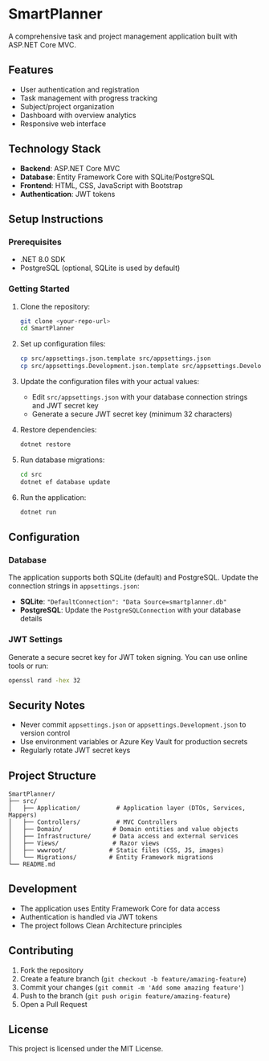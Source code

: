 # SmartPlanner

A comprehensive task and project management application built with ASP.NET Core MVC.

## Features

- User authentication and registration
- Task management with progress tracking
- Subject/project organization
- Dashboard with overview analytics
- Responsive web interface

## Technology Stack

- **Backend**: ASP.NET Core MVC
- **Database**: Entity Framework Core with SQLite/PostgreSQL
- **Frontend**: HTML, CSS, JavaScript with Bootstrap
- **Authentication**: JWT tokens

## Setup Instructions

### Prerequisites
- .NET 8.0 SDK
- PostgreSQL (optional, SQLite is used by default)

### Getting Started

1. Clone the repository:
   ```bash
   git clone <your-repo-url>
   cd SmartPlanner
   ```

2. Set up configuration files:
   ```bash
   cp src/appsettings.json.template src/appsettings.json
   cp src/appsettings.Development.json.template src/appsettings.Development.json
   ```

3. Update the configuration files with your actual values:
   - Edit `src/appsettings.json` with your database connection strings and JWT secret key
   - Generate a secure JWT secret key (minimum 32 characters)

4. Restore dependencies:
   ```bash
   dotnet restore
   ```

5. Run database migrations:
   ```bash
   cd src
   dotnet ef database update
   ```

6. Run the application:
   ```bash
   dotnet run
   ```

## Configuration

### Database
The application supports both SQLite (default) and PostgreSQL. Update the connection strings in `appsettings.json`:

- **SQLite**: `"DefaultConnection": "Data Source=smartplanner.db"`
- **PostgreSQL**: Update the `PostgreSQLConnection` with your database details

### JWT Settings
Generate a secure secret key for JWT token signing. You can use online tools or run:
```bash
openssl rand -hex 32
```

## Security Notes
- Never commit `appsettings.json` or `appsettings.Development.json` to version control
- Use environment variables or Azure Key Vault for production secrets
- Regularly rotate JWT secret keys

## Project Structure

```
SmartPlanner/
├── src/
│   ├── Application/          # Application layer (DTOs, Services, Mappers)
│   ├── Controllers/          # MVC Controllers
│   ├── Domain/              # Domain entities and value objects
│   ├── Infrastructure/      # Data access and external services
│   ├── Views/               # Razor views
│   ├── wwwroot/            # Static files (CSS, JS, images)
│   └── Migrations/         # Entity Framework migrations
└── README.md
```

## Development
- The application uses Entity Framework Core for data access
- Authentication is handled via JWT tokens
- The project follows Clean Architecture principles

## Contributing

1. Fork the repository
2. Create a feature branch (`git checkout -b feature/amazing-feature`)
3. Commit your changes (`git commit -m 'Add some amazing feature'`)
4. Push to the branch (`git push origin feature/amazing-feature`)
5. Open a Pull Request

## License

This project is licensed under the MIT License.